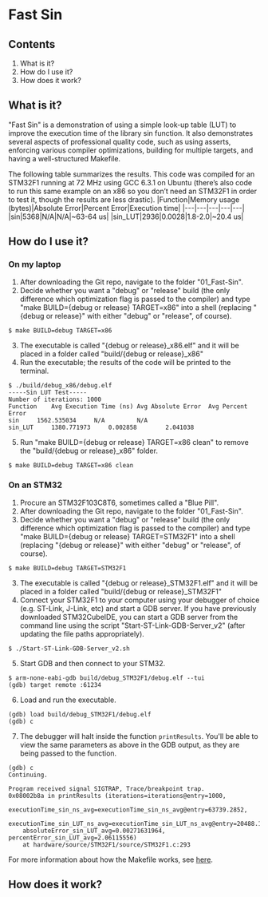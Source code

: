 # Fast Sin
## Contents
1. What is it?
2. How do I use it?
3. How does it work?

## What is it?
"Fast Sin" is a demonstration of using a simple look-up table (LUT) to improve the execution time of the library sin function. It also demonstrates several aspects of professional quality code, such as using asserts, enforcing various compiler optimizations, building for multiple targets, and having a well-structured Makefile.

The following table summarizes the results. This code was compiled for an STM32F1 running at 72 MHz using GCC 6.3.1 on Ubuntu (there’s also code to run this same example on an x86 so you don’t need an STM32F1 in order to test it, though the results are less drastic).
|Function|Memory usage (bytes)|Absolute Error|Percent Error|Execution time|
|---|---|---|---|---|
|sin|5368|N/A|N/A|~63-64 us|
|sin_LUT|2936|0.0028|1.8-2.0|~20.4 us|

## How do I use it?

### On my laptop
1. After downloading the Git repo, navigate to the folder "01_Fast-Sin".
2. Decide whether you want a "debug" or "release" build (the only difference which optimization flag is passed to the compiler) and type "make BUILD={debug or release} TARGET=x86" into a shell (replacing "{debug or release}" with either "debug" or "release", of course).
```
$ make BUILD=debug TARGET=x86
```
3. The executable is called "{debug or release}_x86.elf" and it will be placed in a folder called "build/{debug or release}_x86"
4. Run the executable; the results of the code will be printed to the terminal.
```
$ ./build/debug_x86/debug.elf 
-----Sin LUT Test-----
Number of iterations: 1000
Function	Avg Execution Time (ns)	Avg Absolute Error	Avg Percent Error
sin		1562.535034		N/A			N/A
sin_LUT		1380.771973		0.002858		2.041038
```
5. Run "make BUILD={debug or release} TARGET=x86 clean" to remove the "build/{debug or release}_x86" folder.
```
$ make BUILD=debug TARGET=x86 clean
```
### On an STM32
1. Procure an STM32F103C8T6, sometimes called a "Blue Pill".
2. After downloading the Git repo, navigate to the folder "01_Fast-Sin".
2. Decide whether you want a "debug" or "release" build (the only difference which optimization flag is passed to the compiler) and type "make BUILD={debug or release} TARGET=STM32F1" into a shell (replacing "{debug or release}" with either "debug" or "release", of course).
```
$ make BUILD=debug TARGET=STM32F1
```
3. The executable is called "{debug or release}_STM32F1.elf" and it will be placed in a folder called "build/{debug or release}_STM32F1"
4. Connect your STM32F1 to your computer using your debugger of choice (e.g. ST-Link, J-Link, etc) and start a GDB server. If you have previously downloaded STM32CubeIDE, you can start a GDB server from the command line using the script "Start-ST-Link-GDB-Server_v2" (after updating the file paths appropriately).
```
$ ./Start-ST-Link-GDB-Server_v2.sh
```
5. Start GDB and then connect to your STM32.
```
$ arm-none-eabi-gdb build/debug_STM32F1/debug.elf --tui
(gdb) target remote :61234
```
6. Load and run the executable.
```
(gdb) load build/debug_STM32F1/debug.elf
(gdb) c
```
7. The debugger will halt inside the function `printResults`. You'll be able to view the same parameters as above in the GDB output, as they are being passed to the function.
```
(gdb) c
Continuing.

Program received signal SIGTRAP, Trace/breakpoint trap.
0x08002b8a in printResults (iterations=iterations@entry=1000,
    executionTime_sin_ns_avg=executionTime_sin_ns_avg@entry=63739.2852,
    executionTime_sin_LUT_ns_avg=executionTime_sin_LUT_ns_avg@entry=20488.1738,
    absoluteError_sin_LUT_avg=0.00271631964, percentError_sin_LUT_avg=2.06115556)
    at hardware/source/STM32F1/source/STM32F1.c:293
```

For more information about how the Makefile works, see [here](https://github.com/nathancharlesjones/Generic-Makefile-based-Project-for-x86-and-STM32F1).

## How does it work?
